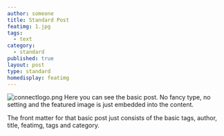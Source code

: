 ```yaml
---
author: someone
title: Standard Post
featimg: 1.jpg
tags:
  - text
category:
  - standard
published: true
layout: post
type: standard
homedisplay: featimg
---
```

![connectlogo.png]({{site.baseurl}}/img/connectlogo.png)
Here you can see the basic post. No fancy type, no setting and the featured image is just embedded into the content.

The front matter for that basic post just consists of the basic tags, author, title, featimg, tags and category.
